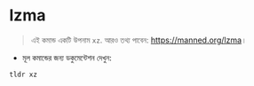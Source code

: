 # lzma

> এই কমান্ড একটি উপনাম `xz`.
> আরও তথ্য পাবেন: <https://manned.org/lzma>।

- মূল কমান্ডের জন্য ডকুমেন্টেশন দেখুন:

`tldr xz`
